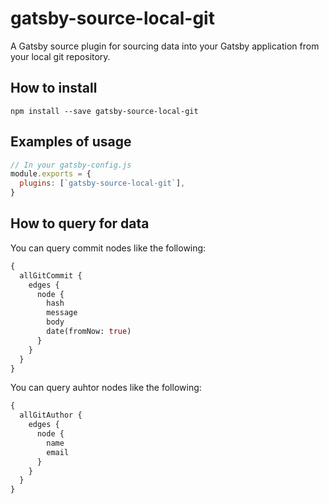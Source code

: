 # gatsby-source-local-git

A Gatsby source plugin for sourcing data into your Gatsby application from your local git repository.

<!-- ## Description

Include a summary of what this plugin accomplishes. Is there a demo site that shows how this plugin operates? If so, include a link to the deployed demo site and/or its source code here. -->

## How to install

`npm install --save gatsby-source-local-git`

<!-- ## Available options (if any) -->

<!-- ## When do I use this plugin?

Include stories about when this plugatsby-source-local-gitgin is helpful and/or necessary. -->

## Examples of usage

```javascript
// In your gatsby-config.js
module.exports = {
  plugins: [`gatsby-source-local-git`],
}
```

## How to query for data

You can query commit nodes like the following:

```graphql
{
  allGitCommit {
    edges {
      node {
        hash
        message
        body
        date(fromNow: true)
      }
    }
  }
}
```

You can query auhtor nodes like the following:

```graphql
{
  allGitAuthor {
    edges {
      node {
        name
        email
      }
    }
  }
}
```

<!-- ## How to run tests

## How to develop locally

## How to contribute

If you have unanswered questions, would like help with enhancing or debugging the plugin, it is nice to include instructions for people who want to contribute to your plugin. -->

